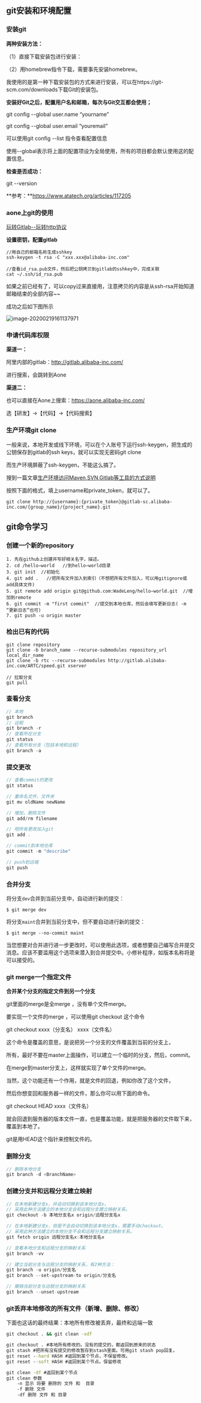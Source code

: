 ## git安装和环境配置

### 安装git

**两种安装方法：**

（1）直接下载安装包进行安装：

（2）用homebrew指令下载，需要事先安装homebrew。

我使用的是第一种下载安装包的方式来进行安装，可以在https://git-scm.com/downloads下载Git的安装包。

**安装好Git之后，配置用户名和邮箱，每次与Git交互都会使用；**

git config --global user.name “yourname”

git config --global user.email “youremail”

可以使用git config --list 指令查看配置信息

使用--global表示将上面的配置项设为全局使用，所有的项目都会默认使用这的配置信息。 



**检查是否成功：**

git --version

**参考：**https://www.atatech.org/articles/117205

### aone上git的使用

[玩转Gitlab--玩转http协议](https://www.atatech.org/articles/40157?spm=ata.13269325.0.0.3b1e49faDpJWsJ)

**设置密钥，配置gitlab**

```CQL
//用自己的邮箱名称生成sshkey
ssh-keygen -t rsa -C "xxx.xxx@alibaba-inc.com" 

//查看id_rsa.pub文件，然后把公钥拷贝到gitlab的sshkey中，完成关联
cat ~/.ssh/id_rsa.pub 
```

如果之前已经有了，可以copy过来直接用，注意拷贝的内容是从ssh-rsa开始知道邮箱结束的全部内容~~

成功之后如下图所示

![image-20200219161137971](git命令学习.assets/image-20200219161137971.png)

### 申请代码库权限

**渠道一：**

阿里内部的gitlab：http://gitlab.alibaba-inc.com/

进行搜索，会跳转到Aone

**渠道二：**

也可以直接在Aone上搜索：https://aone.alibaba-inc.com/

选【研发】→【代码】→【代码搜索】

### 生产环境git clone

一般来说，本地开发或线下环境，可以在个人账号下运行ssh-keygen，把生成的公钥保存到gitlab的ssh keys，就可以实现无密码git clone

而生产环境屏蔽了ssh-keygen，不能这么搞了。

搜到一篇文章[生产环境访问Maven,SVN,Gitlab等工具的方式说明](https://www.atatech.org/articles/40907?spm=a1z2e.8101737.webpage.dtitle4.26fb4f9bWmSAPF)

按照下面的格式，填上username和private_token，就可以了。

```CQL
git clone http://{username}:{private_token}@gitlab-sc.alibaba-inc.com/{group_name}/{project_name}.git
```

## git命令学习

### 创建一个新的repository

```CQL
1. 先在github上创建并写好相关名字，描述。
2. cd /hello−world   //到hello−world目录
3. git init  //初始化
4. git add .   //把所有文件加入到索引（不想把所有文件加入，可以用gitignore或add具体文件)
5. git remote add origin git@github.com:WadeLeng/hello−world.git  //增加到remote
6. git commit -m "first commit"  //提交到本地仓库，然后会填写更新日志( -m “更新日志”也可)
7. git push -u origin master
```

### 检出已有的代码

```CQL
git clone repository
git clone -b branch_name --recurse-submodules repository_url local_dir_name
git clone -b rtc --recurse-submodules http://gitlab.alibaba-inc.com/ARTC/speed.git xserver

// 拉取分支
git pull
```

### 查看分支

```java
// 本地
git branch
// 远程
git branch -r
// 查看所在分支
git status
// 查看所有分支（包括本地和远程）
git branch -a
```

### 提交更改

```java
// 查看commit的更改
git status

// 重命名文件、文件夹
git mv oldName newName

// 增加，删除文件
git add/rm filename

// 吧所有更改加入git
git add .

// commit到本地仓库
git commit -m "describe"

// push到远端
git push
```

### 合并分支

将分支`dev`合并到当前分支中，自动进行新的提交：

```shell
$ git merge dev
```

将分支`maint`合并到当前分支中，但不要自动进行新的提交：

```shell
$ git merge --no-commit maint
```

当您想要对合并进行进一步更改时，可以使用此选项，或者想要自己编写合并提交消息。应该不要滥用这个选项来潜入到合并提交中。小修补程序，如版本名称将是可以接受的。

### git merge一个指定文件

**合并某个分支的指定文件到另一个分支**

git里面的merge是全merge ，没有单个文件merge。

要实现一个文件的merge ，可以使用git checkout 这个命令



git checkout xxxx（分支名）  xxxx（文件名）

这个命令是覆盖的意思，是说把另一个分支的文件覆盖到当前的分支上，

所有，最好不要在master上面操作，可以建立一个临时的分支，然后，commit。

在merge到master分支上，这样就实现了单个文件的merge。



当然，这个功能还有一个作用，就是文件的回退，例如你改了这个文件，

然后你想变回和服务器一样的文件，那么你可以用下面的命令。

git checkout HEAD  xxxx（文件名）

就会回退到服务器的版本文件一直，也是覆盖功能，就是把服务器的文件取下来，覆盖到本地了。

git是用HEAD这个指针来控制文件的。

### 删除分支

```java
// 删除本地分支
git branch -d <BranchName>
```



### 创建分支并和远程分支建立映射

```java
// 在本地新建分支x，并自动切换到该本地分支x。
// 采用此种方法建立的本地分支会和远程分支建立映射关系。
git checkout -b 本地分支名x origin/远程分支名x

// 在本地新建分支x，但是不会自动切换到该本地分支x，需要手动checkout。
// 采用此种方法建立的本地分支不会和远程分支建立映射关系。
git fetch origin 远程分支名x:本地分支名x

// 查看本地分支和远程分支的映射关系
git branch -vv

// 建立当前分支与远程分支的映射关系，有2种方法：
git branch -u origin/分支名
git branch --set-upstream-to origin/分支名

// 撤销当前分支与远程分支的映射关系
git branch --unset-upstream
```



### git丢弃本地修改的所有文件（新增、删除、修改）

下面也这话的最终结果：本地所有修改被丢弃，最终和远端一致

```cmd
git checkout . && git clean -xdf
```

```cmd
git checkout . #本地所有修改的。没有的提交的，都返回到原来的状态
git stash #把所有没有提交的修改暂存到stash里面。可用git stash pop回复。
git reset --hard HASH #返回到某个节点，不保留修改。
git reset --soft HASH #返回到某个节点。保留修改

git clean -df #返回到某个节点
git clean 参数
    -n 显示 将要 删除的 文件 和  目录
    -f 删除 文件
    -df 删除 文件 和 目录
```
